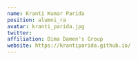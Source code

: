 ```yaml
---
name: Kranti Kumar Parida
position: alumni_ra
avatar: kranti_parida.jpg
twitter:
affiliation: Dima Damen's Group
website: https://krantiparida.github.io/
---
```

